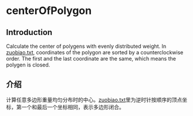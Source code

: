 # centerOfPolygon
## Introduction
Calculate the center of polygens with evenly distributed weight. In [zuobiao.txt](/zuobiao.txt/), coordinates of the polygon are sorted by a counterclockwise order. The first and the last coordinate are the same, which means the polygen is closed.

## 介绍
计算任意多边形重量均匀分布时的中心。[zuobiao.txt](/zuobiao.txt/)里为逆时针按顺序的顶点坐标，第一个和最后一个坐标相同，表示多边形闭合。